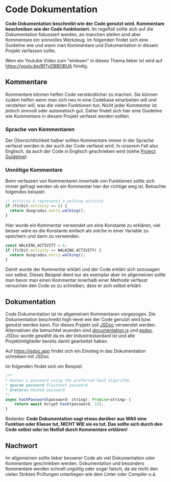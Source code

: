 # Code Dokumentation

**Code Dokumentation beschreibt wie der Code genutzt wird. Kommentare beschreiben wie der Code funktioniert.** Im regelfall sollte sich auf die Dokumentation fokussiert werden, an manchen stellen sind aber Kommentare ein sinnvolles Werkzeug. Im folgenden findet sich eine Guideline wie und wann man Kommentare und Dokumentation in diesem Projekt verfassen sollte.

Wem ein Youtube Video zum "einlesen" in dieses Thema lieber ist wird auf <https://youtu.be/Bf7vDBBOBUA> fündig.

## Kommentare

Kommentare können helfen Code verständlicher zu machen. Sie können zudem helfen wenn man sich neu in eine Codebase einarbeiten will und verstehen will, was die vielen Funktionen tun. Nicht jeder Kommentar ist jedoch sinnvoll oder automatisch gut. Daher findet sich hier eine Guideline wie Kommentare in diesem Projekt verfasst werden sollten.

### Sprache von Kommentaren

Der Übersichtlichkeit halber sollten Kommentare immer in der Sprache verfasst werden in der auch der Code verfasst wird. In unserem Fall also Englisch, da auch der Code in Englisch geschrieben wird (siehe [Project Guideline](./project-guideline)).

### Unnötige Kommentare

Beim verfassen von Kommentaren innerhalb von Funktionen sollte sich immer gefragt werden ob ein Kommentar hier der richtige weg ist. Betrachte folgendes beispiel:

```js
// activity 6 represents a walking activity
if (fitbit.activity == 6) {
  return duogradus.entry.walking();
}
```

Hier wurde ein Kommentar verwendet um eine Konstante zu erklären, viel besser wäre es die Konstante einfach als solche in einer Variable zu speichern und dann zu verwenden.

```js
const WALKING_ACTIVITY = 6;
if (fitbit.activity == WALKING_ACTIVITY) {
  return duogradus.entry.walking();
}
```

Damit wurde der Kommentar erklärt und der Code erklärt sich sozusagen von selbst. Dieses Beispiel dient nur als exemplar aber im allgemeinen sollte man bevor man einen Kommentar innerhalb einer Methode verfasst versuchen den Code so zu schreiben, dass er sich selbst erklärt.

## Dokumentation

Code Dokumentation ist im allgemeinen Kommentaren vorgezogen. Die Dokumentation beschreibt high-level wie der Code genutzt wird bzw. genutzt werden kann. Für dieses Prpjekt soll [JSDoc](https://jsdoc.app) verwendet werden. Alternativen die betrachtet wuerden sind [documentation.js](http://documentation.js.org) und [esdoc](https://esdoc.org). JSDoc wurde gewählt da es der Industriestandard ist und alle Projektmitglieder bereits damit gearbeitet haben.

Auf <https://jsdoc.app> findet sich ein Einstieg in das Dokumentation schreiben mit JSDoc.

Im folgenden findet sich ein Beispiel.

```js
/**
* Hashes a password using the preferred hash algorithm.
* @param password Plaintext password
* @returns Hashed password
*/
async hashPassword(password: string): Promise<string> {
    return await bcrypt.hash(password, 12);
}
```

Bedenke: **Code Dokumentation sagt etwas darüber aus WAS eine Funktion oder Klasse tut, NICHT WIE sie es tut. Das sollte sich durch den Code selbst oder im Notfall durch Kommentare erklären!**

## Nachwort

Im allgemeinen sollte lieber besserer Code als viel Dokumentation oder Kommentare geschrieben werden. Dokumentation und besonders Kommentare werden schnell ungültig oder sogar falsch, da sie nicht den vielen Strikten Prüfungen unterliegen wie dem Linter oder Compiler o.ä.
